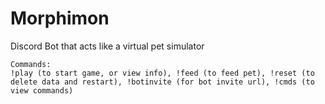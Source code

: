 # Morphimon
Discord Bot that acts like a virtual pet simulator

    Commands:
    !play (to start game, or view info), !feed (to feed pet), !reset (to delete data and restart), !botinvite (for bot invite url), !cmds (to view commands)
